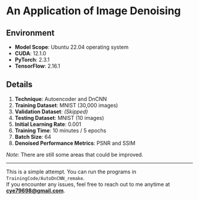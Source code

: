 # An Application of Image Denoising

## Environment  
- **Model Scope**: Ubuntu 22.04 operating system  
- **CUDA**: 12.1.0  
- **PyTorch**: 2.3.1  
- **TensorFlow**: 2.16.1  

## Details  
1. **Technique**: Autoencoder and DnCNN  
2. **Training Dataset**: MNIST (30,000 images)  
3. **Validation Dataset**: *(Skipped)*  
4. **Testing Dataset**: MNIST (10 images)  
5. **Initial Learning Rate**: 0.001  
6. **Training Time**: 10 minutes / 5 epochs  
7. **Batch Size**: 64  
8. **Denoised Performance Metrics**: PSNR and SSIM  

*Note*: There are still some areas that could be improved.

---

This is a simple attempt. You can run the programs in `TrainingCode/AutoDnCNN_remake`.  
If you encounter any issues, feel free to reach out to me anytime at **cye79698@gmail.com**.
